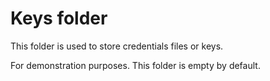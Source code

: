 # Keys folder

This folder is used to store credentials files or keys.

For demonstration purposes. This folder is empty by default.
